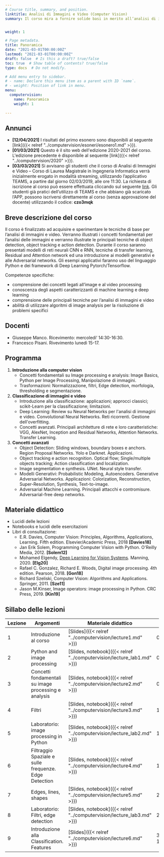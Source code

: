 ```yaml
---
# Course title, summary, and position.
linktitle: Analisi di Immagini e Video (Computer Vision)
summary: Il corso mira a fornire solide basi in merito all’analisi di immagini e video e fornire una conoscenza delle principali tecniche di deep learning per il riconoscimento di oggetti e l’individuazione di sequenze rilevanti in un video. 


weight: 1

# Page metadata.
title: Panoramica
date: "2021-03-01T00:00:00Z"
lastmod: "2021-03-01T00:00:00Z"
draft: false  # Is this a draft? true/false
toc: true  # Show table of contents? true/false
type: docs  # Do not modify.

# Add menu entry to sidebar.
# - name: Declare this menu item as a parent with ID `name`.
# - weight: Position of link in menu.
menu: 
  computervision:
    name: Panoramica
    weight: 1
  
---
```


## Annunci

-  **[12/04/2021]** I risultati del primo esonero  sono disponibili al seguente [link]({{< relref "../computervision/esoneri/esonero1.md" >}}). 
-  **[01/03/2021]** Questo è il sito web dell'edizione 2020-2021 del corso. L'edizione precedente è disponibile al sequente [link]({{< relref "../computervision/2020" >}}). 
- **[03/03/2021]** Si avvisano gli studenti che il corso di Analisi di Immagini e Video – Corso di Laurea Magistrale in Ingegneria Informatica verrà inizialmente erogato in modalità streaming, utilizzando l’applicativo TEAMS, a partire dal giorno 02/03/2019, alle ore 11:30. La richiesta di iscrizione al corso può essere effettuata cliccando sul seguente [link](https://teams.microsoft.com/l/team/19%3a85cc03830d8145e9b23ab2b9f21641f0%40thread.tacv2/conversations?groupId=8bbaa92e-68d3-4c10-887f-157c5a2392ab&tenantId=7519d0cd-2106-47d9-adcb-320023abff57). Gli studenti già pratici dell’utilizzo di TEAMS e che abbiano già scaricato l’APP, possono iscriversi direttamente al corso (senza approvazione del docente) utilizzando il codice: **czo3mqk**




## Breve descrizione del corso


Il corso è finalizzato ad acquisire e sperimentare le tecniche di base per l’analisi di immagini e video. Verranno illustrati i concetti fondamentali per l’analisi delle immagini e verranno illustrate le principali tecniche di object detection, object tracking e action detection. Durante il corso saranno presentati modelli di reti neurali CNN e RNN, tecniche di transfer learning, Residual and Attention network ed una introduzione ai modelli generativi e alle Adversarial networks. Gli esempi applicativi faranno uso del linguaggio Python e dei framework di Deep Learning Pytorch/Tensorflow.

Competenze specifiche:

* comprensione dei concetti legati all’image e al video processing
* conoscenza degli aspetti caratterizzanti di machine learning e deep learning
* comprensione delle principali tecniche per l’analisi di immagini e video
* abilità di utilizzare algoritmi di image analysis per la risoluzione di problemi specifici



## Docenti
- Giuseppe Manco. Ricevimento: mercoledì’ 14:30-16:30. 
- Francesco Pisani. Rivevimento lunedì 15-17.

## Programma

1.	**Introduzione alla computer vision**
	-	Concetti fondamentali su Image processing e analysis: Image Basics, Python per Image Processing, Manipolazione di immagini.
	-	Trasformazioni: Normalizzazione, filtri, Edge detection, morfologia, thresholding e segmentazione.
2.	**Classificazione di immagini e video**
	-	Introduzione alla classificazione: applicazioni; approcci classici; scikit-Learn per la classificazione; limitazioni.
	-	Deep Learning: Review su Neural Networks per l'analisi di immagini e video. Convolutional Neural Networks. Reti ricorrenti. Gestione dell'overfitting.
	-	Concetti avanzati. Principali architetture di rete e loro caratteristiche: VGG, AlexNet, Inception and Residual Networks, Attention Networks. Transfer Learning.
3.	**Concetti avanzati**
	-	Object Detection: Sliding windows, boundary boxes e anchors. Region Proposal Networks. Yolo e Darknet. Applicazioni.
	-	Object tracking e action recognition. Optical flow; Single/multiple objects tracking; Action classification and localization.
	-	Image segmentation e synthesis. UNet. Neural style transfer.
	-	Modelli Generativi: Probabilistic Modeling, Autoencoders. Generative Adversarial Networks. Applicazioni: Colorization, Reconstruction, Super-Resolution, Synthesis, Text-to-image.
	-	Adversarial Machine Learning. Principali attacchi e contromisure. Adversarial-free deep networks.



## Materiale didattico
- Lucidi delle lezioni
- Notebooks e lucidi delle esercitazioni
- Libri di consultazione:
	- E.R. Davies, Computer Vision: Principles, Algorithms, Applications, Learning. Fifth edition. Elsevier/Academic Press, 2018 **[Davies18]**
	- Jan Erik Solem, Programming Computer Vision with Python. O'Reilly Media, 2012. **[Solem12]**
	- Mohamed Elgendy, [Deep Learning for Vision Systems](https://www.manning.com/books/deep-learning-for-vision-systems). Manning, 2020. **[Elg20]**
	- Rafael C. Gonzalez, Richard E. Woods, Digital image processing. 4th edition. Pearson, 2018. **[Gon18]**
	- Richard Szeliski, Computer Vision: Algorithms and Applications. Springer, 2011. **[Sze11]**
	- Jason M.Kinser, Image operators: image processing in Python. CRC Press, 2019. **[Kin19]**

## Sillabo delle lezioni


| Lezione | Argomenti                                            | Materiale didattico | Data       |
| ------- | ---------------------------------------------------- | ------------------- | ---------- |
| 1       | Introduzione al corso |[Slides]({{< relref "../computervision/lecture1.md" >}}) |02/03/2021 |
| 2 | Python and image processing |[Slides, notebook]({{< relref "../computervision/lecture_lab1.md" >}}) |04/03/2021 |
| 3 | Concetti fondamentali su image processing e analysis |[Slides, notebook]({{< relref "../computervision/lecture2.md" >}}) |09/03/2021 |
| 4 | Filtri |[Slides, notebook]({{< relref "../computervision/lecture3.md" >}}) |11/03/2021 |
| 5 | Laboratorio: image processing in Python |[Slides, notebook]({{< relref "../computervision/lecture_lab2.md" >}}) |16/03/2021 |
| 6 | Filtraggio Spaziale e sulle frequenze. Edge Detection |[Slides, notebook]({{< relref "../computervision/lecture4.md" >}}) |18/03/2021 |
| 7 | Edges, lines, shapes |[Slides, notebook]({{< relref "../computervision/lecture5.md" >}}) |23/03/2021 |
| 8 | Laboratorio: Filtri, edge detection |[Slides, notebook]({{< relref "../computervision/lecture_lab3.md" >}}) |25/03/2021 |
| 9 | Introduzione alla Classification. Features |[Slides]({{< relref "../computervision/lecture6.md" >}}) |30/03/2021, 13/04/2021 |


